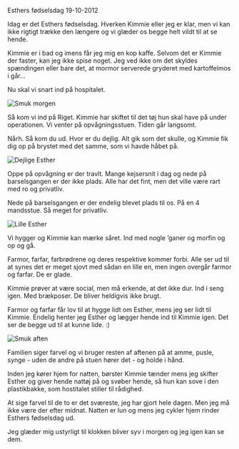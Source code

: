 Esthers f&oslash;dselsdag
19-10-2012


Idag er det Esthers fødselsdag. Hverken Kimmie eller jeg er klar, men vi kan ikke rigtigt trække den længere og vi glæder os begge helt vildt til at se hende.

Kimmie er i bad og imens får jeg mig en kop kaffe. Selvom det er Kimmie der faster, kan jeg ikke spise noget. Jeg ved ikke om det skyldes spændingen eller bare det, at mormor serverede gryderet med kartoffelmos i går...

Nu skal vi snart ind på hospitalet.

![Smuk morgen](https://log.logiskhave.dk/static/20121019_morgen.png "Smuk morgen - Foto: Line Hermansen")

Så kom vi ind på Riget. Kimmie har skiftet til det tøj hun skal have på under operationen. Vi venter på opvågningsstuen. Tiden går langsomt.

Nårh. Så kom du ud. Hvor er du dejlig. Alt gik som det skulle, og Kimmie fik dig op på brystet med det samme, som vi havde håbet på.

![Dejlige Esther](https://log.logiskhave.dk/static/20121019_aabne_oejne.png "Første gang du kigger på verdenen")

Oppe på opvågning er der travlt. Mange kejsersnit i dag og nede på barselsgangen er der ikke plads. Alle har det fint, men det ville være rart med ro og privatliv.

Nede på barselsgangen er der endelig blevet plads til os. På en 4 mandsstue. Så meget for privatliv.

![Lille Esther](https://log.logiskhave.dk/static/20121019_lille_esther.png "Første gang du ammer")

Vi hygger og Kimmie kan mærke såret. Ind med nogle ’ganer og morfin og op og gå.

Farmor, farfar, farbrødrene og deres respektive kommer forbi. Alle ser ud til at synes det er meget sjovt med sådan en lille en, men ingen overgår farmor og farfar. De er glade.

Kimmie prøver at være social, men må erkende, at det ikke dur. Ind i seng igen. Med brækposer. De bliver heldigvis ikke brugt.

Farmor og farfar får lov til at hygge lidt om Esther, mens jeg ser lidt til Kimmie. Endelig henter jeg Esther og lægger hende ind til Kimmie igen. Det ser de begge ud til at kunne lide. :)

![Smuk aften](https://log.logiskhave.dk/static/20121019_aften.png "Smuk aften - Foto: Line Hermansen")

Familien siger farvel og vi bruger resten af aftenen på at amme, pusle, synge - uden de andre på stuen hører det - og holde i hånd.

Inden jeg kører hjem for natten, børster Kimmie tænder mens jeg skifter Esther og giver hende nattøj på og svøber hende, så hun kan sove i den plastikbakke, som hostitalet stiller til rådighed.

At sige farvel til de to er det sværeste, jeg har gjort hele dagen. Men jeg må ikke være der efter midnat. Natten er lun og mens jeg cykler hjem rinder Esthers fødselsdag ud.

Jeg glæder mig ustyrligt til klokken bliver syv i morgen og jeg igen kan se dem.
